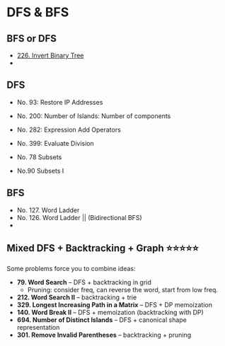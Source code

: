 # DFS & BFS

## BFS or DFS

* [226. Invert Binary Tree](https://leetcode.com/problems/invert-binary-tree/)
*

## DFS

* No. 93: Restore IP Addresses
* No. 200: Number of Islands: Number of components
* No. 282: Expression Add Operators
* No. 399: Evaluate Division



* No. 78 Subsets&#x20;
* No.90 Subsets I

## BFS&#x20;

* No. 127. Word Ladder
* No. 126. Word Ladder || (Bidirectional BFS)
*

## Mixed DFS + Backtracking + Graph ⭐️⭐️⭐️⭐️⭐️

Some problems force you to combine ideas:

* **79. Word Search** – DFS + backtracking in grid
  * Pruning: consider freq, can reverse the word, start from low freq.
* **212. Word Search II** – backtracking + trie
* **329. Longest Increasing Path in a Matrix** – DFS + DP memoization
* **140. Word Break II** – DFS + memoization (backtracking with DP)
* **694. Number of Distinct Islands** – DFS + canonical shape representation
* **301. Remove Invalid Parentheses** – backtracking + pruning

